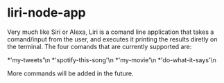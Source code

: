 # liri-node-app

Very much like Siri or Alexa, Liri is a comand line application that takes a comand/input from the user, and executes it printing the results diretly on the terminal.  The four comands that are currently supported are:

*'my-tweets'\n
*'spotify-this-song'\n
*'my-movie'\n
*'do-what-it-says'\n

More commands will be added in the future.
